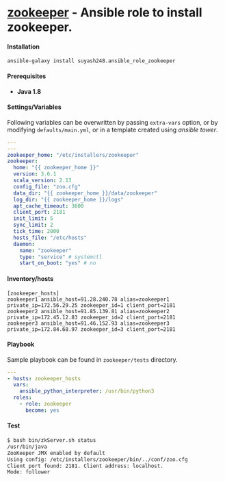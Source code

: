 # [zookeeper](https://galaxy.ansible.com/suyash248/ansible_role_zookeeper) - Ansible role to install zookeeper.

#### Installation
```
ansible-galaxy install suyash248.ansible_role_zookeeper
```

#### Prerequisites
- **Java 1.8**

#### Settings/Variables

Following variables can be overwritten by passing `extra-vars` option, or by modifying `defaults/main.yml`, or in a template created using *ansible tower*.

```yaml
---
---
zookeeper_home: "/etc/installers/zookeeper"
zookeeper:
  home: "{{ zookeeper_home }}"
  version: 3.6.1
  scala_version: 2.13
  config_file: "zoo.cfg"
  data_dir: "{{ zookeeper_home }}/data/zookeeper"
  log_dir: "{{ zookeeper_home }}/logs"
  apt_cache_timeout: 3600
  client_port: 2181
  init_limit: 5
  sync_limit: 2
  tick_time: 2000
  hosts_file: "/etc/hosts"
  daemon:
    name: "zookeeper"
    type: "service" # systemctl
    start_on_boot: "yes" # no
```

#### Inventory/hosts
```
[zookeeper_hosts]
zookeeper1 ansible_host=91.28.240.78 alias=zookeeper1 private_ip=172.56.29.25 zookeeper_id=1 client_port=2181
zookeeper2 ansible_host=91.85.139.81 alias=zookeeper2 private_ip=172.45.12.83 zookeeper_id=2 client_port=2181
zookeeper3 ansible_host=91.46.152.93 alias=zookeeper3 private_ip=172.84.68.97 zookeeper_id=3 client_port=2181
```

#### Playbook
Sample playbook can be found in `zookeeper/tests` directory.

```yaml
---
- hosts: zookeeper_hosts
  vars:
  	ansible_python_interpreter: /usr/bin/python3
  roles:
  	- role: zookeeper
  	  become: yes
```

#### Test
```bash
$ bash bin/zkServer.sh status
/usr/bin/java
ZooKeeper JMX enabled by default
Using config: /etc/installers/zookeeper/bin/../conf/zoo.cfg
Client port found: 2181. Client address: localhost.
Mode: follower
```
